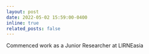 ```yaml
---
layout: post
date: 2022-05-02 15:59:00-0400
inline: true
related_posts: false
---
```


Commenced work as a Junior Researcher at LIRNEasia


